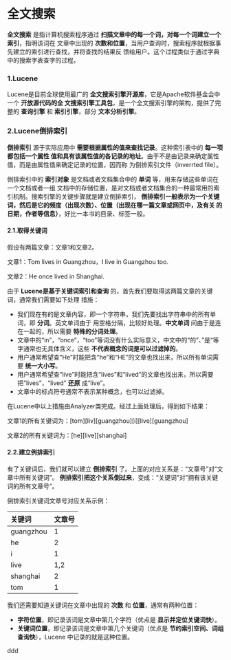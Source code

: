 全文搜索
================================================================================
**全文搜索** 是指计算机搜索程序通过 **扫描文章中的每一个词，对每一个词建立一个索引**，指明该词在
文章中出现的 **次数和位置**，当用户查询时，搜索程序就根据事先建立的索引进行查找，并将查找的结果反
馈给用户。这个过程类似于通过字典中的搜索字表查字的过程。

### 1.Lucene
Lucene是目前全球使用最广的 **全文搜索引擎开源库**，它是Apache软件基金会中一个 **开放源代码的全
文搜索引擎工具包**，是一个全文搜索引擎的架构，提供了完整的 **查询引擎** 和 **索引引擎**，部分
**文本分析引擎**。

### 2.Lucene倒排索引
**倒排索引** 源于实际应用中 **需要根据属性的值来查找记录**。这种索引表中的 **每一项都包括一个属性
值和具有该属性值的各记录的地址**。由于不是由记录来确定属性值，而是由属性值来确定记录的位置，因而称
为倒排索引文件（inverrted file）。

倒排索引中的 **索引对象** 是文档或者文档集合中的 **单词** 等，用来存储这些单词在一个文档或者一组
文档中的存储位置，是对文档或者文档集合的一种最常用的索引机制。搜索引擎的关键步骤就是建立倒排索引，
**倒排索引一般表示为一个关键词，然后是它的频度（出现次数）、位置（出现在哪一篇文章或网页中，及有关
的日期，作者等信息）**，好比一本书的目录、标签一般。

#### 2.1.取得关键词
假设有两篇文章：文章1和文章2。

文章1：Tom lives in Guangzhou，I live in Guangzhou too.

文章2：He once lived in Shanghai.

由于 **Lucene是基于关键词索引和查询** 的，首先我们要取得这两篇文章的关键词，通常我们需要如下处理
措施：
+ 我们现在有的是文章内容，即一个字符串，我们先要找出字符串中的所有单词，即 **分词**。英文单词由于
用空格分隔，比较好处理。**中文单词** 间由于是连在一起的，所以需要 **特殊的分词处理**。
+ 文章中的“in”，“once”，“too”等词没有什么实际意义，中文中的“的”、”是“等字通常也无具体含义，这些
**不代表概念的词是可以过滤掉的**。
+ 用户通常希望查“He”时能把含“he”和“HE”的文章也找出来，所以所有单词需要 **统一大小写**。
+ 用户通常希望查“live”时能把含“lives”和“lived”的文章也找出来，所以需要把“lives”，“lived”
**还原** 成“live”。
+ 文章中的标点符号通常不表示某种概念，也可以过滤掉。

在Lucene中以上措施由Analyzer类完成。经过上面处理后，得到如下结果：

文章1的所有关键词为：[tom][liv][guangzhou][i][live][guangzhou]

文章2的所有关键词为：[he][live][shanghai]

#### 2.2.建立例排索引
有了关键词后，我们就可以建立 **倒排索引** 了。上面的对应关系是：“文章号”对“文章中所有关键词”。
**例排索引把这个关系倒过来**，变成：“关键词”对”拥有该关键词的所有文章号“。

倒排索引关键词文章号对应关系示例：

| 关键词 | 文章号  |
| :------------- | :------------- |
| guangzhou | 1 |
| he | 2 |
| i | 1 |
| live | 1,2 |
| shanghai | 2 |
| tom | 1 |

我们还需要知道关键词在文章中出现的 **次数** 和 **位置**，通常有两种位置：
+ **字符位置**，即记录该词是文章中第几个字符（优点是 **显示并定位关键词快**）。
+ **关键词位置**，即记录该词是文章中第几个关键词（优点是 **节约索引空间、词组查询快**），Lucene
中记录的就是这种位置。




























































ddd
